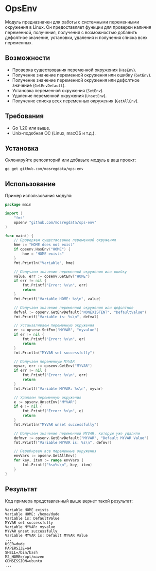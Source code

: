 # OpsEnv

Модуль предназначен для работы с системными переменными окружения в Linux.
Он предоставляет функции для проверки наличия переменной, получения, получения с возможностью добавить дефолтное значение, установки, удаления и получения списка всех переменных.

## Возможности
- Проверка существования переменной окружения (`HasEnv`).
- Получение значение переменной окружения или ошибку (`GetEnv`).
- Получение значение переменной окружения или дефолтное значение (`GetEnvDefault`).
- Установка переменной окружения (`SetEnv`).
- Удаление переменной окружения (`UnsetEnv`).
- Получение списка всех переменных окружения (`GetAllEnv`).

## Требования
- Go 1.20 или выше.
- Unix-подобная ОС (Linux, macOS и т.д.).

## Установка
Склонируйте репозиторий или добавьте модуль в ваш проект:
```shell
go get github.com/mosregdata/ops-env
```

## Использование
Пример использования модуля:
```go
package main

import (
    "fmt"
    opsenv "github.com/mosregdata/ops-env"
)

func main() {
    // Проверяем существование переменной окружения
    hme := "HOME does not exist"
    if opsenv.HasEnv("HOME") {
        hme = "HOME exists"
    }
    fmt.Println("Variable", hme)

    // Получаем значение переменной окружения или ошибку
    value, err := opsenv.GetEnv("HOME")
    if err != nil {
        fmt.Printf("Error: %v\n", err)
        return
    }
    fmt.Printf("Variable HOME: %s\n", value)

    // Получаем значение переменной окружения или дефолтное
    defval := opsenv.GetEnvDefault("NONEXISTENT", "DefaultValue")
    fmt.Printf("Variable is: %s\n", defval)

    // Устанавливаем переменную окружения
    er := opsenv.SetEnv("MYVAR", "myvalue")
    if er != nil {
        fmt.Printf("Error: %v\n", er)
        return
    }
    fmt.Println("MYVAR set successfully")

    // Получаем переменную MYVAR
    myvar, err := opsenv.GetEnv("MYVAR")
    if err != nil {
        fmt.Printf("Error: %v\n", err)
        return
    }
    fmt.Printf("Variable MYVAR: %s\n", myvar)

    // Удаляем переменную окружения
    e := opsenv.UnsetEnv("MYVAR")
    if e != nil {
        fmt.Printf("Error: %v\n", e)
        return
    }
    fmt.Println("MYVAR unset successfully")

	// Получаем значение переменной MYVAR, которую уже удалили
    defmvr := opsenv.GetEnvDefault("MYVAR", "Default MYVAR Value")
    fmt.Printf("Variable MYVAR is: %s\n", defmvr)

    // Перебираем все переменные окружения
    envVars := opsenv.GetAllEnv()
    for key, item := range envVars {
        fmt.Printf("%s=%s\n", key, item)
    }
}
```

## Результат
Код примера представленный выше вернет такой результат:
```
Variable HOME exists
Variable HOME: /home/dude
Variable is: DefaultValue
MYVAR set successfully
Variable MYVAR: myvalue
MYVAR unset successfully
Variable MYVAR is: Default MYVAR Value
...
USER=dude
PAPERSIZE=a4
SHELL=/bin/bash
M2_HOME=/opt/maven
GDMSESSION=ubuntu
...
```